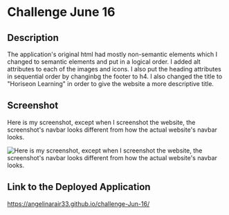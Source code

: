 # Challenge June 16

## Description

The application's original html had mostly non-semantic elements which I changed to semantic elements and put in a logical order. I added alt attributes to each of the images and icons. I also put the heading attributes in sequential order by changinbg the footer to h4. I also changed the title to "Horiseon Learning" in order to give the website a more descriptive title.

## Screenshot

Here is my screenshot, except when I screenshot the website, the screenshot's navbar looks different from how the actual website's navbar looks.

![Here is my screenshot, except when I screenshot the website, the screenshot's navbar looks different from how the actual website's navbar looks.](../Horiseon%20Screenshot%20but%20somehow%20the%20navbar%20in%20the%20screenshot%20is%20messed%20up%20even%20though%20the%20website%20is%20right.png)

## Link to the Deployed Application

https://angelinarair33.github.io/challenge-Jun-16/
